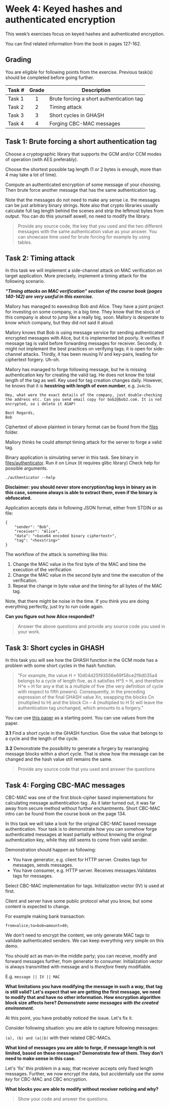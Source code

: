 # Week 4: Keyed hashes and authenticated encryption

This week’s exercises focus on keyed hashes and authenticated encryption.

You can find related information from the book in pages 127-162. 

## Grading

You are eligible for following points from the exercise. Previous task(s) should be completed before going further.

Task #|Grade|Description|
-----|:---:|-----------|
Task 1 | 1 | Brute forcing a short authentication tag 
Task 2 | 2 | Timing attack
Task 3 | 3 | Short cycles in GHASH
Task 4 | 4 | Forging CBC-MAC messages

## Task 1: Brute forcing a short authentication tag

Choose a cryptographic library that supports the GCM and/or CCM modes of operation (with AES preferably). 

Choose the shortest possible tag length (1 or 2 bytes is enough, more than 4 may take a lot of time).

Compute an authenticated encryption of some message of your choosing. Then brute force another message that has the same authentication tag. 

Note that the messages do not need to make any sense i.e. the messages can be just arbitrary binary strings. Note also that crypto libraries usually calculate full tag length behind the scenes and strip the leftmost bytes from output. You can do this yourself aswell, no need to modify the library.

> Provide any source code, the key that you used and the two different messages with the same authentication value as your answer. You can showcase time used for brute forcing for example by using tables.


## Task 2: Timing attack

In this task we will implement a side-channel attack on MAC verification on target application. More precisely, implement a timing attack for the following scenario. 

***“Timing attacks on MAC verification” section of the course book (pages 140-142)  are very useful in this exercise.***

Mallory has managed to eavesdrop Bob and Alice. They have a joint project for investing on some company, in a big time. They know that the stock of this company is about to jump like a really big, soon. Mallory is desperate to know which company, but they did not said it aloud.

Mallory knows that Bob is using message service for sending authenticated encrypted messages with Alice, but it is implemented bit poorly. It verifies if message tag is valid before forwarding messages for receiver. Secondly, it might not implement the best practices on verifying tags; it is open for side-channel attacks. Thirdly, it has been reusing IV and key-pairs, leading for ciphertext forgery. Uh-oh.

Mallory has managed to forge following message, but he is missing authentication key for creating the valid tag. He does not know the total length of the tag as well. Key used for tag creation changes daily. However, he knows that it is **hexstring with  length of even number**, e.g. `2e4c5b`.

```
Hey, what were the exact details of the company, just double-checking the address etc. Can you send email copy for bob2@bob2.com. It is not encrypted, so i delete it ASAP!

Best Regards,
Bob
```
Ciphertext of above plaintext in binary format can be found from the [files](files) folder.

Mallory thinks he could attempt timing attack for the server to forge a valid tag.

Binary application is simulating server in this task. See binary in [files/authenticator](files/authenticator). Run it on Linux (it requires glibc library) Check help for possible arguments.
```
./authenticator --help
```

**Disclaimer: you should never store encryption/tag keys in binary as in this case, someone always is able to extract them, even if the binary is obfuscated.**

Application accepts data in following JSON format, either from STDIN or as file:
```
{
    "sender": "Bob",
    "receiver": "Alice",
    "data": "<base64 encoded binary ciphertext>",
    "tag": "<hexstring>" 
}
```

The workflow of the attack is something like this:

  1. Change the MAC value in the first byte of the MAC and time the execution of the verification
  2. Change the MAC value in the second byte and time the execution of the verification.
  3. Repeat the change in byte value and the timing for all bytes of the MAC tag.

Note, that there might be noise in the time. If you think you are doing everything perfectly, just try to run code again.

**Can you figure out how Alice responded?**

> Answer the above questions and provide any source code you used in your work.

## Task 3: Short cycles in GHASH 
In this task you will see how the GHASH function in the GCM mode has a problem with some short cycles in the hash function.

>"For example, the value H = 10d04d25f93556e69f58ce2f8d035a4 belongs to a cycle of length five, as it satisfies H^5 = H, and therefore H^e = H for any e that is a multiple of five (the very definition of cycle with respect to fifth powers). Consequently, in the preceding expression of the final GHASH value Xn, swapping the blocks Cn (multiplied to H) and the block Cn – 4 (multiplied to H 5) will leave the authentication tag unchanged, which amounts to a forgery.” 

You can use [this paper](https://eprint.iacr.org/2011/202.pdf) as a starting point. You can use values from the paper.

**3.1** Find a short cycle in the GHASH function. Give the value that belongs to a cycle and the length of the cycle.

**3.2** Demonstrate the possibility to generate a forgery by rearranging message blocks within a short cycle. That is show how the message can be changed and the hash value still remains the same.

>Provide any source code that you used and answer the questions

## Task 4: Forging CBC-MAC messages

CBC-MAC was one of the first block-cipher based implementations for calculating message authentication tag . As it later turned out, it was far away from secure method without further enchantments. Short CBC-MAC intro can be found from the course book on the page 134.

In this task we will take a look for the original CBC-MAC based message authentication. Your task is to demonstrate how you can somehow forge authenticated messages at least partially without knowing the original authentication key, while they still seems to come from valid sender. 

Demonstration should happen as following:

  * You have generator, e.g. client for HTTP server. Creates tags for messages, sends messages.
  * You have consumer, e.g. HTTP server. Receives messages.Validates tags for messages.

Select CBC-MAC implementation for tags. Initialization vector (IV) is used at first.

Client and server have some public protocol what you know, but some content is expected to change. 

For example making bank transaction:

```
from=alice;to=bob=amount=40;
```

We don't need to encrypt the content, we only generate MAC tags to validate authenticated senders. We can keep everything very simple on this demo.

You should act as man-in-the middle party; you can receive, modify and forward messages further, from generator to consumer. Initialization vector is always transmitted with message and is *therefore* freely modifiable. 

E.g. `message || IV || MAC`

**What limitations you have modifying the message in such a way, that tag is still valid? Let's expect that we are getting the first message, we need to modify that and have no other information. How encryption algorithm block size affects here? *Demonstrate some messages with the created environment.***

At this point, you have probably noticed the issue. Let's fix it.

Consider following situation: you are able to capture following messages:

`(a), (b) and (a||b)` with their related CBC-MACs.

**What kind of messages you are able to forge, if message length is not limited, based on these messages? Demonstrate few of them. They don't need to make sense in this case.**

Let's 'fix' this problem in a way, that receiver accepts only fixed length messages. Further, we now encrypt the data, but accidentally use *the same key* for CBC-MAC and CBC encryption.

**What blocks you are able to modify without receiver noticing and why?**

> Show your code and answer the questions.

